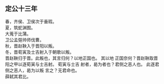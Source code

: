 ## 定公十三年
春，齐侯、卫侯次于垂瑕。  
夏，筑蛇渊囿。  
大蒐于比蒲。  
卫公孟彄帅师伐曹。  
秋，晋赵鞅入于晋阳以叛。  
冬，晋荀寅及士吉射入于朝歌以叛。  
晋赵鞅归于晋。此叛也，其言归何？以地正国也。 其以地
正国奈何？晋赵鞅取晋阳之甲以逐荀寅与士吉射。 荀寅与士吉
射者，曷为者也？君侧之恶人也。 此逐君侧之恶人，曷为以叛
言之？无君命也。  
薛弑其君比。  

